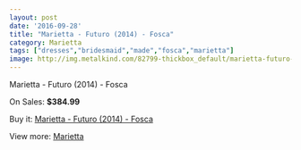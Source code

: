 ```yaml
---
layout: post
date: '2016-09-28'
title: "Marietta - Futuro (2014) - Fosca"
category: Marietta
tags: ["dresses","bridesmaid","made","fosca","marietta"]
image: http://img.metalkind.com/82799-thickbox_default/marietta-futuro-2014-fosca.jpg
---
```

Marietta - Futuro (2014) - Fosca

On Sales: **$384.99**
<a href="https://www.metalkind.com/en/marietta/19912-marietta-futuro-2014-fosca.html"><amp-img layout="responsive" width="600" height="600" src="//img.metalkind.com/82799-thickbox_default/marietta-futuro-2014-fosca.jpg" alt="Marietta - Futuro (2014) - Fosca 0" /></a>

Buy it: [Marietta - Futuro (2014) - Fosca](https://www.metalkind.com/en/marietta/19912-marietta-futuro-2014-fosca.html "Marietta - Futuro (2014) - Fosca")

View more: [Marietta](https://www.metalkind.com/en/83-marietta "Marietta")